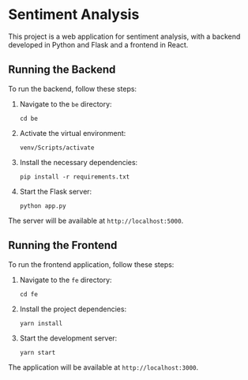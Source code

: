 # Sentiment Analysis

This project is a web application for sentiment analysis, with a backend developed in Python and Flask and a frontend in React.

## Running the Backend

To run the backend, follow these steps:

1. Navigate to the `be` directory:
    ```
    cd be
    ```

2. Activate the virtual environment:
    ```
    venv/Scripts/activate
    ```

3. Install the necessary dependencies:
    ```
    pip install -r requirements.txt
    ```

4. Start the Flask server:
    ```
    python app.py
    ```

The server will be available at `http://localhost:5000`.

## Running the Frontend

To run the frontend application, follow these steps:

1. Navigate to the `fe` directory:
    ```
    cd fe
    ```

2. Install the project dependencies:
    ```
    yarn install
    ```

3. Start the development server:
    ```
    yarn start
    ```

The application will be available at `http://localhost:3000`.
